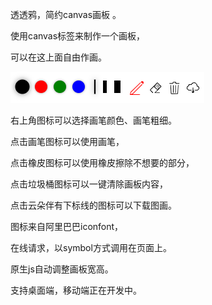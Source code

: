 透透鸦，简约canvas画板 。

使用canvas标签来制作一个画板，

可以在这上面自由作画。


![](./img/tuli.png)

右上角图标可以选择画笔颜色、画笔粗细。

点击画笔图标可以使用画笔，

点击橡皮图标可以使用橡皮擦除不想要的部分，

点击垃圾桶图标可以一键清除画板内容，

点击云朵伴有下标线的图标可以下载图画。

图标来自阿里巴巴iconfont，

在线请求，以symbol方式调用在页面上。

原生js自动调整画板宽高。

支持桌面端，移动端正在开发中。
